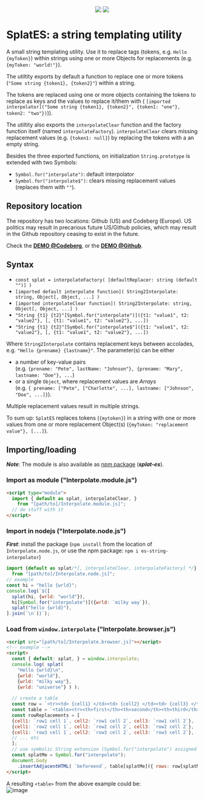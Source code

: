 <div align="center">
  <a href="https://bundlephobia.com/package/splat-es" rel="nofollow">
  <a href="https://bundlephobia.com/package/splat-es@latest" rel="nofollow">
  <img src="https://badgen.net/bundlephobia/min/splat-es"></a>
  <a target="_blank" href="https://www.npmjs.com/package/splat-es"><img src="https://img.shields.io/npm/v/splat-es.svg?labelColor=cb3837&logo=npm&color=dcfdd9"></a>
</div>

# SplatES: a string templating utility

A small string templating utility. Use it to replace tags (tokens, e.g. `Hello {myToken}`) within strings
using one or more Objects for replacements (e.g. `{myToken: "world!"}`).

The utiltity exports by default a function to replace one or more tokens (`"Some string {token1}, {token2}"`)
within a string.

The tokens are replaced using one or more objects containing the tokens to replace as keys and the
values to replace it/them with (
`[imported interpolator]("Some string {token1}, {token2}", {token1: "one"}, token2: "two"})`)).

The utiltity also exports the `interpolateClear` function and
the factory function itself (named `interpolateFactory`).
`interpolateClear` clears missing replacement values (e.g. `{token1: null}`)
by replacing the tokens with a an empty string.

Besides the three exported functions, on initialization `String.prototype` is extended with two Symbols:
- `Symbol.for("interpolate")`: default interpolator
- `Symbol.for("interpolate$")`: clears missing replacement values (replaces them with `""`).

## Repository location
The repository has two locations: Github (US) and Codeberg (Europe).
US politics may result in precarious future US/Github policies, 
which may result in the Github repository ceasing to exist in the future.

Check the **[DEMO @Codeberg](https://kooiinc.codeberg.page/splatES/Demo/)**, 
or the **[DEMO @Github](https://kooiinc.github.io/SplatES/Demo)**.

## Syntax
- `const splat = interpolateFactory( [defaultReplacer: string (default "")] )`
- `[imported default interpolate function]( String2Interpolate: string, Object[, Object, ...] )`
- `[imported interpolateClear function]( String2Interpolate: string, Object[, Object, ...] )`
- `"String {t1} {t2}"[Symbol.for("interpolate")]({t1: "value1", t2: "value2"}, [, {t1: "value1", t2: "value2"}, ...])`
- `"String {t1} {t2}"[Symbol.for("interpolate$"]({t1: "value1", t2: "value2"}, [, {t1: "value1", t2: "value2"}, ...])`

Where `String2Interpolate` contains replacement keys between accolades, e.g. `"Hello {prename} {lastname}"`.
The parameter(s) can be either
- a number of key-value pairs<br>
  (e.g. `{prename: "Pete", lastName: "Johnson"}, {prename: "Mary", lastname: "Doe"}, ...`)
- or a single `Object`, where replacement values are *Arrays*<br>
  (e.g. `{ prename: ["Pete", ["Charlotte", ...], lastname: ["Johnson", "Doe", ...]}`).

Multiple replacement values result in multiple strings.

To sum up: `SplatES` replaces tokens (`{mytoken}`) in a string with one or more values
from one or more replacement Object(s) (`{myToken: "replacement value"}, [...]`).

## Importing/loading
**_Note_**: The module is also available as [npm package](https://www.npmjs.com/package/splat-es) (***splat-es***).

### Import as module ("Interpolate.module.js")

```html
<script type="module">
  import { default as splat, interpolateClear, } 
    from "[path/to]/Interpolate.module.js]";
  // do stuff with it
</script>  
```

### Import in nodejs ("Interpolate.node.js")
_**First**_: install the package (`npm install` from the location of `Interpolate.node.js`,
or use the npm package: `npm i es-string-interpolator`)

```javascript
import {default as splat/*[, interpolateClear, interpolateFactory] */}
  from "[path/to]/Interpolate.node.js]";
// example
const hi = "hello {wrld}";
console.log(`${[
  splat(hi, {wrld: "world"}),
  hi[Symbol.for("interpolate")]({wrld: `milky way`}),
  splat("hello {wrld}"),
].join(`\n`)}`);
```

### Load from `window.interpolate` ("Interpolate.browser.js")

```html
<script src="[path/to]/Interpolate.browser.js]"></script>
<!-- example -->
<script>
  const { default: splat, } = window.interpolate;
  console.log( splat(
    "Hello {wrld}\n",
    {wrld: "world"},
    {wrld: "milky way"},
    {wrld: "universe"} ) );
  
  // create a table
  const row = `<tr><td> {cell1} </td><td> {cell2} </td><td> {cell3} </td>`;
  const table = `<table><tr><th>first</th><th>second</th><th>third</th><tbody> {rows} </tbody></table>`;
  const rowReplacements = [
  {cell1: `row1 cell 1`, cell2: `row1 cell 2`, cell3: `row1 cell 2`},
  {cell1: `row2 cell 1`, cell2: `row2 cell 2`, cell3: `row2 cell 2`},
  {cell1: `row3 cell 1`, cell2: `row3 cell 2`, cell3: `row3 cell 2`},
  // ... etc
  ];
  // use symbolic String extension (Symbol.for("interpolate") assigned as 'tokenize')
  const splatMe = Symbol.for("interpolate");
  document.body
    .insertAdjacentHTML( `beforeend`, table[splatMe]({ rows: row[splatMe](...rowReplacements) }) );
</script>
```

A resulting `<table>` from the above example could be:<br>
![image](https://github.com/KooiInc/StringInterpolator/assets/836043/034d5b9c-8247-4f69-af76-503594ec6622)
